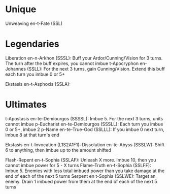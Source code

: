 # Unique
Unweaving en-t-Fate (SSL)
# Legendaries
Liberation en-n-Arkhon (SSSL): Buff your Ardor/Cunning/Vision for 3 turns. The turn after the buff expires, you cannot imbue
t-Apocryphon en-Johannes (SSLL): For the next 3 turns, gain Cunning/Vision. Extend this buff each turn you imbue 0 or 5+

Ekstasis en-t-Asphoxis (SSLA):
# Ultimates
t-Apostasis en-te-Demiourgos (SSSSL): Imbue 5. For the next 3 turns, units cannot imbue
p-Eucharist en-te-Demiourgos (SSSLL): Each turn you imbue 0 or 5+, imbue 2
p-Name en-te-True-God (SSLLL): If you imbue 0 next turn, imbue 8 at that turn's end

Ekstasis en-t-Invocation (L1S2A1F1): 
Dissolution en-te-Abyss (SSSLW): Shift 6 to anything, then imbue up to the amount shifted

Flash-Repent en-t-Sophia (SSLAF): Unleash X more. Imbue 10, then you cannot imbue power for 5 - X turns
Flame-Truth en-t-Sophia (SSLFF): Imbue 5. Enemies with less total imbued power than you take damage at the end of each of the next 5 turns
Serpent en t-Sophia (SSLWE): Target an enemy. Drain 1 imbued power from them at the end of each of the next 5 turns